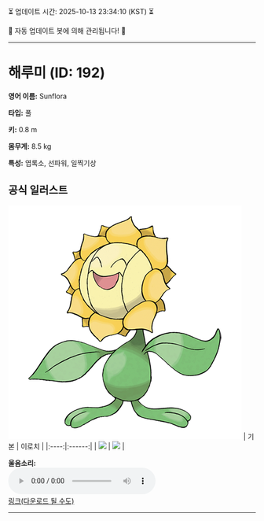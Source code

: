 
⏳ 업데이트 시간: 2025-10-13 23:34:10 (KST) ⏳

🤖 자동 업데이트 봇에 의해 관리됩니다! 🤖

---

# 해루미 (ID: 192)
**영어 이름:** Sunflora

**타입:** 풀

**키:** 0.8 m

**몸무게:** 8.5 kg

**특성:** 엽록소, 선파워, 일찍기상

## 공식 일러스트
![](https://raw.githubusercontent.com/PokeAPI/sprites/master/sprites/pokemon/other/official-artwork/192.png)
| 기본 | 이로치 |
|:----:|:------:|
| <img src="http://play.pokemonshowdown.com/sprites/ani/sunflora.gif" width="200"> | <img src="http://play.pokemonshowdown.com/sprites/ani-shiny/sunflora.gif" width="200"> |

**울음소리:**<br><audio controls src="https://raw.githubusercontent.com/PokeAPI/cries/main/cries/pokemon/latest/192.ogg"></audio><br> [링크(다운로드 될 수도)](https://raw.githubusercontent.com/PokeAPI/cries/main/cries/pokemon/latest/192.ogg)


---
